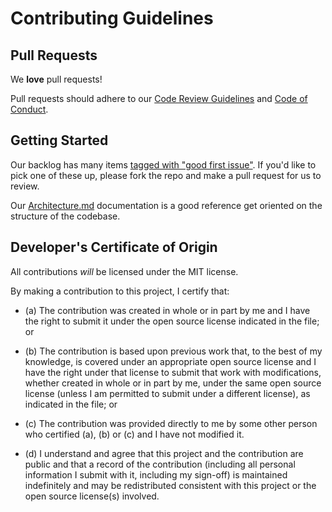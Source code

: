 # Contributing Guidelines
## Pull Requests
We **love** pull requests!

Pull requests should adhere to our [Code Review Guidelines](CODE_REVIEW_GUIDELINES.md) and [Code of Conduct](CONDUCT.md).

## Getting Started
Our backlog has many items [tagged with "good first issue"](https://github.com/zcash/secant-android-wallet/labels/good%20first%20issue).  If you'd like to pick one of these up, please fork the repo and make a pull request for us to review.

Our [Architecture.md](docs/Architecture.md) documentation is a good reference get oriented on the structure of the codebase.

## Developer's Certificate of Origin

All contributions _will_ be licensed under the MIT license.

By making a contribution to this project, I certify that:

- (a) The contribution was created in whole or in part by me and I
      have the right to submit it under the open source license
      indicated in the file; or

- (b) The contribution is based upon previous work that, to the best
      of my knowledge, is covered under an appropriate open source
      license and I have the right under that license to submit that
      work with modifications, whether created in whole or in part
      by me, under the same open source license (unless I am
      permitted to submit under a different license), as indicated
      in the file; or

- (c) The contribution was provided directly to me by some other
      person who certified (a), (b) or (c) and I have not modified
      it.

- (d) I understand and agree that this project and the contribution
      are public and that a record of the contribution (including all
      personal information I submit with it, including my sign-off) is
      maintained indefinitely and may be redistributed consistent with
      this project or the open source license(s) involved.
